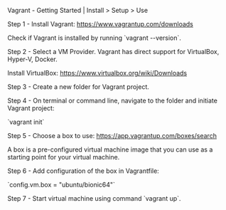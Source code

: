 Vagrant - Getting Started | Install > Setup > Use

Step 1 - Install Vagrant: https://www.vagrantup.com/downloads

Check if Vagrant is installed by running \`vagrant --version\`.

Step 2 - Select a VM Provider. Vagrant has direct support for VirtualBox, Hyper-V, Docker.

Install VirtualBox: https://www.virtualbox.org/wiki/Downloads

Step 3 - Create a new folder for Vagrant project.

Step 4 - On terminal or command line, navigate to the folder and initiate Vagrant project:

\`vagrant init\`

Step 5 - Choose a box to use: https://app.vagrantup.com/boxes/search

A box is a pre-configured virtual machine image that you can use as a starting point for your virtual machine.

Step 6 - Add configuration of the box in Vagrantfile:

\`config.vm.box = "ubuntu/bionic64"\`

Step 7 - Start virtual machine using command \`vagrant up\`.
